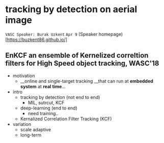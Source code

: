 # tracking by detection on aerial image

`VASC Speaker: Burak Uzkent` `Apr 9` 
(Speaker homepage)[https://buzkent86.github.io/]

## EnKCF an ensemble of Kernelized correltion filters for High Speed object tracking, WASC'18
- motivation
    + __online and single-target tracking __that can run at __embedded system__ at __real time__...
- intro
    + tracking by detection (not end to end)
        * MIL, sutrcut, KCF
    + deep-learning (end to end)
        * need training..
    + Kernalized Correlation Filter Tracking (KCF)
- variation
    + scale adaptive 
    + long-term